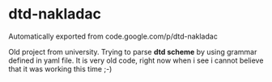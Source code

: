 # dtd-nakladac
Automatically exported from code.google.com/p/dtd-nakladac

Old project from university. Trying to parse **dtd scheme** by using grammar defined in yaml file.
It is very old code, right now when i see i cannot believe that it was working this time ;-)
